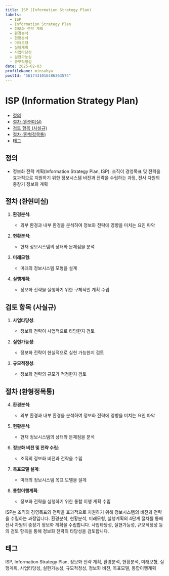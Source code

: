 ```yaml
---
title: ISP (Information Strategy Plan)
labels:
  - ISP
  - Information Strategy Plan
  - 정보화 전략 계획
  - 환경분석
  - 현황분석
  - 미래모형
  - 실행계획
  - 사업타당성
  - 실현가능성
  - 규모적정성
date: 2025-02-03
profileName: minsuhya
postId: "5617431016486363574"
---
```


# ISP (Information Strategy Plan)

<!-- mtoc-start -->

- [정의](#정의)
- [절차 (환현미실)](#절차-환현미실)
- [검토 항목 (사실규)](#검토-항목-사실규)
- [절차 (환형정목통)](#절차-환형정목통)
- [태그](#태그)

<!-- mtoc-end -->

## 정의

- 정보화 전략 계획(Information Strategy Plan, ISP): 조직이 경영목표 및 전략을 효과적으로 지원하기 위한 정보시스템 비전과 전략을 수립하는 과정, 전사 차원의 중장기 정보화 계획

## 절차 (환현미실)

1. **환경분석**:

   - 외부 환경과 내부 환경을 분석하여 정보화 전략에 영향을 미치는 요인 파악

2. **현황분석**:

   - 현재 정보시스템의 상태와 문제점을 분석

3. **미래모형**:

   - 미래의 정보시스템 모형을 설계

4. **실행계획**:
   - 정보화 전략을 실행하기 위한 구체적인 계획 수립

## 검토 항목 (사실규)

1. **사업타당성**:

   - 정보화 전략이 사업적으로 타당한지 검토

2. **실현가능성**:

   - 정보화 전략이 현실적으로 실현 가능한지 검토

3. **규모적정성**:
   - 정보화 전략의 규모가 적정한지 검토

## 절차 (환형정목통)

4. **환경분석**:

   - 외부 환경과 내부 환경을 분석하여 정보화 전략에 영향을 미치는 요인 파악

5. **현황분석**:

   - 현재 정보시스템의 상태와 문제점을 분석

6. **정보화 비전 및 전략 수립**:

   - 조직의 정보화 비전과 전략을 수립

7. **목표모델 설계**:

   - 미래의 정보시스템 목표 모델을 설계

8. **통합이행계획**:
   - 정보화 전략을 실행하기 위한 통합 이행 계획 수립

ISP는 조직의 경영목표와 전략을 효과적으로 지원하기 위해 정보시스템의 비전과 전략을 수립하는 과정입니다. 환경분석, 현황분석, 미래모형, 실행계획의 4단계 절차를 통해 전사 차원의 중장기 정보화 계획을 수립합니다. 사업타당성, 실현가능성, 규모적정성 등의 검토 항목을 통해 정보화 전략의 타당성을 검토합니다.

## 태그

ISP, Information Strategy Plan, 정보화 전략 계획, 환경분석, 현황분석, 미래모형, 실행계획, 사업타당성, 실현가능성, 규모적정성, 정보화 비전, 목표모델, 통합이행계획